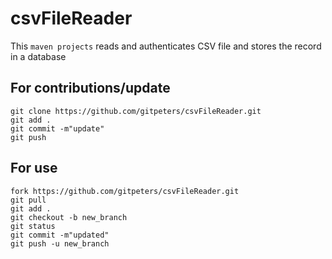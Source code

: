 # csvFileReader
This `maven projects` reads and authenticates CSV file and stores the record in a database

## For contributions/update
```git
git clone https://github.com/gitpeters/csvFileReader.git
git add .
git commit -m"update"
git push
```

## For use
```git
fork https://github.com/gitpeters/csvFileReader.git
git pull
git add .
git checkout -b new_branch
git status
git commit -m"updated"
git push -u new_branch
```

